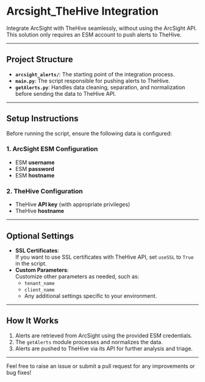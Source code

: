 # **Arcsight_TheHive Integration**

Integrate ArcSight with TheHive seamlessly, without using the ArcSight API. This solution only requires an ESM account to push alerts to TheHive.

---

## **Project Structure**
- **`arcsight_alerts/`**: The starting point of the integration process.
- **`main.py`**: The script responsible for pushing alerts to TheHive.
- **`getAlerts.py`**: Handles data cleaning, separation, and normalization before sending the data to TheHive API.

---

## **Setup Instructions**

Before running the script, ensure the following data is configured:

### **1. ArcSight ESM Configuration**
- ESM **username**
- ESM **password**
- ESM **hostname**

### **2. TheHive Configuration**
- TheHive **API key** (with appropriate privileges)
- TheHive **hostname**

---

## **Optional Settings**
- **SSL Certificates**:  
  If you want to use SSL certificates with TheHive API, set `useSSL` to `True` in the script.
- **Custom Parameters**:  
  Customize other parameters as needed, such as:
  - `tenant_name`
  - `client_name`
  - Any additional settings specific to your environment.

---

## **How It Works**
1. Alerts are retrieved from ArcSight using the provided ESM credentials.
2. The `getAlerts` module processes and normalizes the data.
3. Alerts are pushed to TheHive via its API for further analysis and triage.

---

Feel free to raise an issue or submit a pull request for any improvements or bug fixes! 
